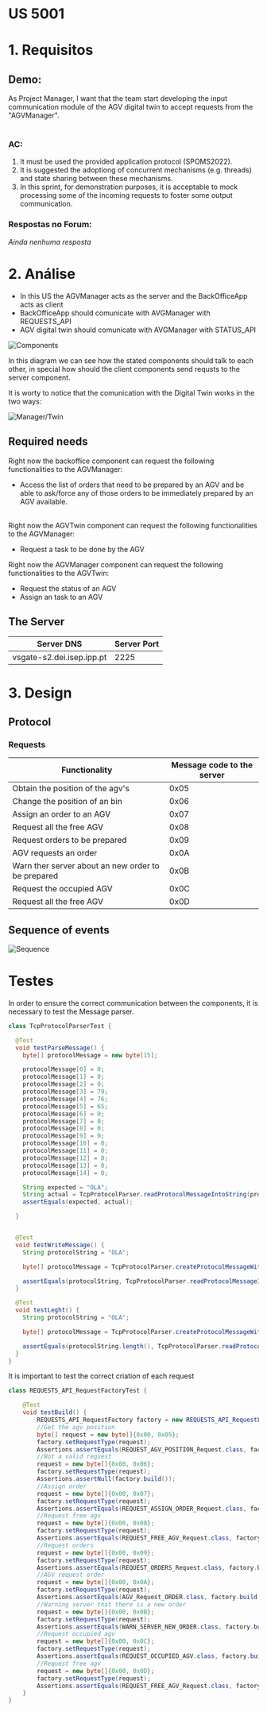 US 5001
=======================================

# 1. Requisitos

## **Demo:**

As Project Manager, I want that the team start developing the input communication module of the AGV digital twin to accept requests from the "AGVManager".
<br>
<br>

### **AC:**

1. It must be used the provided application protocol (SPOMS2022).
2. It is suggested the adoptiong of concurrent mechanisms (e.g. threads) and state sharing between these mechanisms.
3. In this sprint, for demonstration purposes, it is acceptable to mock processing some of the incoming requests to foster some output communication.

### **Respostas no Forum:**

*Ainda nenhuma resposta*

# 2. Análise

* In this US the AGVManager acts as the server and the BackOfficeApp acts as client
* BackOfficeApp should comunicate with AVGManager with REQUESTS_API
* AGV digital twin should comunicate with AVGManager with STATUS_API

![Components](Components_Manager.svg)

In this diagram we can see how the stated components should talk to each other, in special how should the client
components send requsts to the server component.

It is worty to notice that the comunication with the Digital Twin works in the two ways:

![Manager/Twin](Manager_twin_Component.svg)

## Required needs

Right now the backoffice component can request the following functionalities to the AGVManager:

* Access the list of orders that need to be prepared by an AGV and be able to ask/force any of those orders to be
  immediately prepared by an AGV available.
  <br>
  <br>

Right now the AGVTwin component can request the following functionalities to the AGVManager:

* Request a task to be done by the AGV

Right now the AGVManager component can request the following functionalities to the AGVTwin:

* Request the status of an AGV
* Assign an task to an AGV

## The Server

| Server DNS                | Server Port |
|---------------------------|-------------|
| vsgate-s2.dei.isep.ipp.pt | 2225        |

# 3. Design

## Protocol

### Requests

| Functionality                                      | Message code to the server |
|----------------------------------------------------|----------------------------|
| Obtain the position of the agv's                   | 0x05                       |
| Change the position of an bin                      | 0x06                       |
| Assign an order to an AGV                          | 0x07                       |
| Request all the free AGV                           | 0x08                       |
| Request orders to be prepared                      | 0x09                       |
| AGV requests an order                              | 0x0A                       |
| Warn ther server about an new order to be prepared | 0x0B                       |
| Request the occupied AGV                           | 0x0C                       |
| Request all the free AGV                           | 0x0D                       |

## Sequence of events

![Sequence](Server_Sequence.svg)

# Testes

In order to ensure the correct communication between the components, it is necessary to test the Message parser.

````java
class TcpProtocolParserTest {

  @Test
  void testParseMessage() {
    byte[] protocolMessage = new byte[15];

    protocolMessage[0] = 0;
    protocolMessage[1] = 0;
    protocolMessage[2] = 0;
    protocolMessage[3] = 79;
    protocolMessage[4] = 76;
    protocolMessage[5] = 65;
    protocolMessage[6] = 0;
    protocolMessage[7] = 0;
    protocolMessage[8] = 0;
    protocolMessage[9] = 0;
    protocolMessage[10] = 0;
    protocolMessage[11] = 0;
    protocolMessage[12] = 0;
    protocolMessage[13] = 0;
    protocolMessage[14] = 0;

    String expected = "OLA";
    String actual = TcpProtocolParser.readProtocolMessageIntoString(protocolMessage, 6);
    assertEquals(expected, actual);

  }


  @Test
  void testWriteMessage() {
    String protocolString = "OLA";

    byte[] protocolMessage = TcpProtocolParser.createProtocolMessageWithAString(protocolString, 0);

    assertEquals(protocolString, TcpProtocolParser.readProtocolMessageIntoString(protocolMessage, 7).substring(1, 4));
  }

  @Test
  void testLeght() {
    String protocolString = "OLA";

    byte[] protocolMessage = TcpProtocolParser.createProtocolMessageWithAString(protocolString, 0);

    assertEquals(protocolString.length(), TcpProtocolParser.readProtocolMessageIntoString(protocolMessage, 7).length() - 1);
  }
}

````

It is important to test the correct criation of each request

````java
class REQUESTS_API_RequestFactoryTest {

    @Test
    void testBuild() {
        REQUESTS_API_RequestFactory factory = new REQUESTS_API_RequestFactory();
        //Get the agv position
        byte[] request = new byte[]{0x00, 0x05};
        factory.setRequestType(request);
        Assertions.assertEquals(REQUEST_AGV_POSITION_Request.class, factory.build().getClass());
        //Not a valid request
        request = new byte[]{0x00, 0x06};
        factory.setRequestType(request);
        Assertions.assertNull(factory.build());
        //Assign order
        request = new byte[]{0x00, 0x07};
        factory.setRequestType(request);
        Assertions.assertEquals(REQUEST_ASSIGN_ORDER_Request.class, factory.build().getClass());
        //Request free agv
        request = new byte[]{0x00, 0x08};
        factory.setRequestType(request);
        Assertions.assertEquals(REQUEST_FREE_AGV_Request.class, factory.build().getClass());
        //Request orders
        request = new byte[]{0x00, 0x09};
        factory.setRequestType(request);
        Assertions.assertEquals(REQUEST_ORDERS_Request.class, factory.build().getClass());
        //AGV request order
        request = new byte[]{0x00, 0x0A};
        factory.setRequestType(request);
        Assertions.assertEquals(AGV_Request_ORDER.class, factory.build().getClass());
        //Warning server that there is a new order
        request = new byte[]{0x00, 0x0B};
        factory.setRequestType(request);
        Assertions.assertEquals(WARN_SERVER_NEW_ORDER.class, factory.build().getClass());
        //Request occupied agv
        request = new byte[]{0x00, 0x0C};
        factory.setRequestType(request);
        Assertions.assertEquals(REQUEST_OCCUPIED_AGV.class, factory.build().getClass());
        //Request free agv
        request = new byte[]{0x00, 0x0D};
        factory.setRequestType(request);
        Assertions.assertEquals(REQUEST_FREE_AGV_Request.class, factory.build().getClass());
    }
}
````

